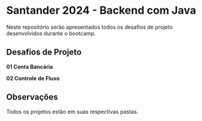 # Santander 2024 - Backend com Java

Neste repositório serão apresentados todos os desafios de projeto desenvolvidos durante o bootcamp.

## Desafios de Projeto

**01 Conta Bancária**

**02 Controle de Fluxo**

## Observações
Todos os projetos estão em suas respectivas pastas.